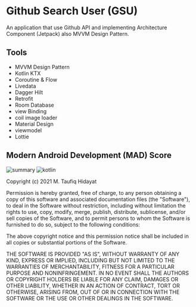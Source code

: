 # Github Search User (GSU)
An application that use Github API and implementing Architecture Component (Jetpack) also MVVM Design Pattern.

## Tools 
* MVVM Design Pattern
* Kotlin KTX
* Coroutine & Flow
* Livedata
* Dagger Hilt
* Retrofit
* Room Database
* view Binding
* coil image loader
* Material Design
* viewmodel
* Lottie 

## Modern Android Development (MAD) Score 
![summary](https://user-images.githubusercontent.com/30973696/112084108-33455f00-8bc3-11eb-95e2-4fcbb348689a.png)
![kotlin](https://user-images.githubusercontent.com/30973696/112084124-393b4000-8bc3-11eb-8bf9-7d6cd6a14a4e.png)

Copyright (c) 2021 M. Taufiq Hidayat

Permission is hereby granted, free of charge, to any person obtaining a copy
of this software and associated documentation files (the "Software"), to deal
in the Software without restriction, including without limitation the rights
to use, copy, modify, merge, publish, distribute, sublicense, and/or sell
copies of the Software, and to permit persons to whom the Software is
furnished to do so, subject to the following conditions:

The above copyright notice and this permission notice shall be included in all
copies or substantial portions of the Software.

THE SOFTWARE IS PROVIDED "AS IS", WITHOUT WARRANTY OF ANY KIND, EXPRESS OR
IMPLIED, INCLUDING BUT NOT LIMITED TO THE WARRANTIES OF MERCHANTABILITY,
FITNESS FOR A PARTICULAR PURPOSE AND NONINFRINGEMENT. IN NO EVENT SHALL THE
AUTHORS OR COPYRIGHT HOLDERS BE LIABLE FOR ANY CLAIM, DAMAGES OR OTHER
LIABILITY, WHETHER IN AN ACTION OF CONTRACT, TORT OR OTHERWISE, ARISING FROM,
OUT OF OR IN CONNECTION WITH THE SOFTWARE OR THE USE OR OTHER DEALINGS IN THE
SOFTWARE.
